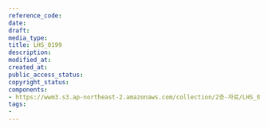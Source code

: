 ```yaml
---
reference_code: 
date: 
draft: 
media_type: 
title: LHS_0199
description: 
modified_at: 
created_at: 
public_access_status: 
copyright_status: 
components:
- https://wwm3.s3.ap-northeast-2.amazonaws.com/collection/2층-자료/LHS_0199.jpg
tags:
- 
---
```

